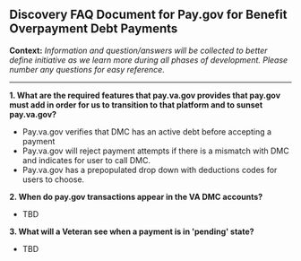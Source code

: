 ## Discovery FAQ Document for Pay.gov for Benefit Overpayment Debt Payments
**Context:** _Information and question/answers will be collected to better define initiative as we learn more during all phases of development. Please number any questions for easy reference._

---
**1. What are the required features that pay.va.gov provides that pay.gov must add in order for us to transition to that platform and to sunset pay.va.gov?**
- Pay.va.gov verifies that DMC has an active debt before accepting a payment
- Pay.va.gov will reject payment attempts if there is a mismatch with DMC and indicates for user to call DMC.
- Pay.va.gov has a prepopulated drop down with deductions codes for users to choose.

 **2. When do pay.gov transactions appear in the VA DMC accounts?**
- TBD

 **3. What will a Veteran see when a payment is in 'pending' state?**
- TBD
